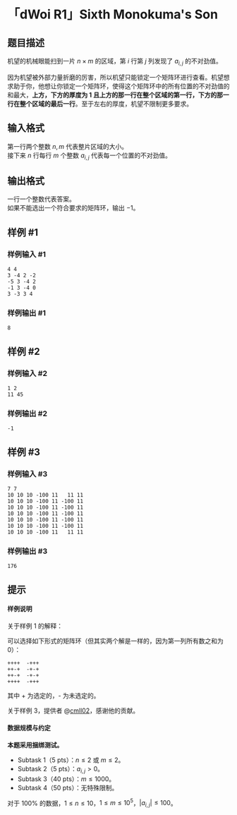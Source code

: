 # 「dWoi R1」Sixth Monokuma's Son

## 题目描述

机望的机械眼能扫到一片 $n \times m$ 的区域，第 $i$ 行第 $j$ 列发现了 $a_{i,j}$ 的不对劲值。

因为机望被外部力量折磨的厉害，所以机望只能锁定一个矩阵环进行查看。机望想求助于你，他想让你锁定一个矩阵环，使得这个矩阵环中的所有位置的不对劲值的和最大，**上方，下方的厚度为 $1$ 且上方的那一行在整个区域的第一行，下方的那一行在整个区域的最后一行**。至于左右的厚度，机望不限制更多要求。

## 输入格式

第一行两个整数 $n,m$ 代表整片区域的大小。          
接下来 $n$ 行每行 $m$ 个整数 $a_{i,j}$ 代表每一个位置的不对劲值。

## 输出格式

一行一个整数代表答案。           
如果不能选出一个符合要求的矩阵环，输出 $-1$。

## 样例 #1

### 样例输入 #1
```
4 4
3 -4 2 -2
-5 3 -4 2
-1 3 -4 0
3 -3 3 4
```

### 样例输出 #1

```
8
```

## 样例 #2

### 样例输入 #2
```
1 2
11 45
```

### 样例输出 #2

```
-1
```

## 样例 #3

### 样例输入 #3
```
7 7
10 10 10 -100 11   11 11
10 10 10 -100 11 -100 11
10 10 10 -100 11 -100 11
10 10 10 -100 11 -100 11
10 10 10 -100 11 -100 11
10 10 10 -100 11 -100 11
10 10 10 -100 11   11 11
```

### 样例输出 #3

```
176
```

## 提示

#### 样例说明

关于样例 1 的解释：

可以选择如下形式的矩阵环（但其实两个解是一样的，因为第一列所有数之和为 $0$）：

```
++++  -+++
++-+  -+-+
++-+  -+-+
++++  -+++
```

其中 + 为选定的，- 为未选定的。

关于样例 3，提供者 @[cmll02](https://www.luogu.com.cn/user/171487)，感谢他的贡献。

#### 数据规模与约定

**本题采用捆绑测试。**

- Subtask 1（5 pts）：$n \le 2$ 或 $m \le 2$。
- Subtask 2（5 pts）：$a_{i,j}>0$。
- Subtask 3（40 pts）：$m \le 1000$。
- Subtask 4（50 pts）：无特殊限制。

对于 $100\%$ 的数据，$1 \le n \le 10$，$1 \le m \le 10^5$，$|a_{i,j}| \le 100$。
